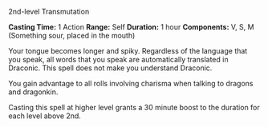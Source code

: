 2nd-level Transmutation

**Casting Time:** 1 Action
**Range:** Self
**Duration:** 1 hour
**Components:** V, S, M (Something sour, placed in the mouth)

Your tongue becomes longer and spiky. Regardless of the language that you speak, all words that you speak are automatically translated in Draconic. This spell does not make you understand Draconic.

You gain advantage to all rolls involving charisma when talking to dragons and dragonkin.

Casting this spell at higher level grants a 30 minute boost to the duration for each level above 2nd.